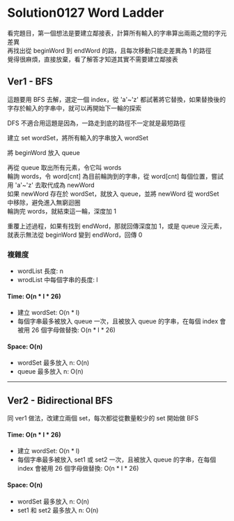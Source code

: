 # Solution0127 Word Ladder

看完題目，第一個想法是要建立鄰接表，計算所有輸入的字串算出兩兩之間的字元差異  
再找出從 beginWord 到 endWord 的路，且每次移動只能走差異為 1 的路徑  
覺得很麻煩，直接放棄，看了解答才知道其實不需要建立鄰接表  

## Ver1 - BFS

這題要用 BFS 去解，選定一個 index，從 'a'~'z' 都試著將它替換，如果替換後的字存於輸入的字串中，就可以再開始下一輪的探索  

DFS 不適合用這題是因為，一路走到底的路徑不一定就是最短路徑

建立 set wordSet，將所有輸入的字串放入 wordSet

將 beginWord 放入 queue

再從 queue 取出所有元素，令它叫 words  
輪詢 words，令 word[cnt] 為目前輪詢到的字串，從 word[cnt] 每個位置，嘗試用 'a'~'z' 去取代成為 newWord  
如果 newWord 存在於 wordSet，就放入 queue，並將 newWord 從 wordSet 中移除，避免進入無窮迴圈  
輪詢完 words，就結束這一輪，深度加 1  

重覆上述過程，如果有找到 endWord，那就回傳深度加 1，或是 queue 沒元素，就表示無法從 beginWord 變到 endWord，回傳 0

### 複雜度
- wordList 長度: n
- wrodList 中每個字串的長度: l

#### Time: O(n * l * 26)
- 建立 wordSet: O(n * l) 
- 每個字串最多被放入 queue 一次，且被放入 queue 的字串，在每個 index 會被用 26 個字母做替換: O(n * l * 26)

#### Space: O(n)
- wordSet 最多放入 n: O(n)
- queue 最多放入 n: O(n)

---

## Ver2 - Bidirectional BFS

同 ver1 做法，改建立兩個 set，每次都從從數量較少的 set 開始做 BFS

#### Time: O(n * l * 26)
- 建立 wordSet: O(n * l) 
- 每個字串最多被放入 set1 或 set2 一次，且被放入 queue 的字串，在每個 index 會被用 26 個字母做替換: O(n * l * 26)

#### Space: O(n)
- wordSet 最多放入 n: O(n)
- set1 和 set2 最多放入 n: O(n)
